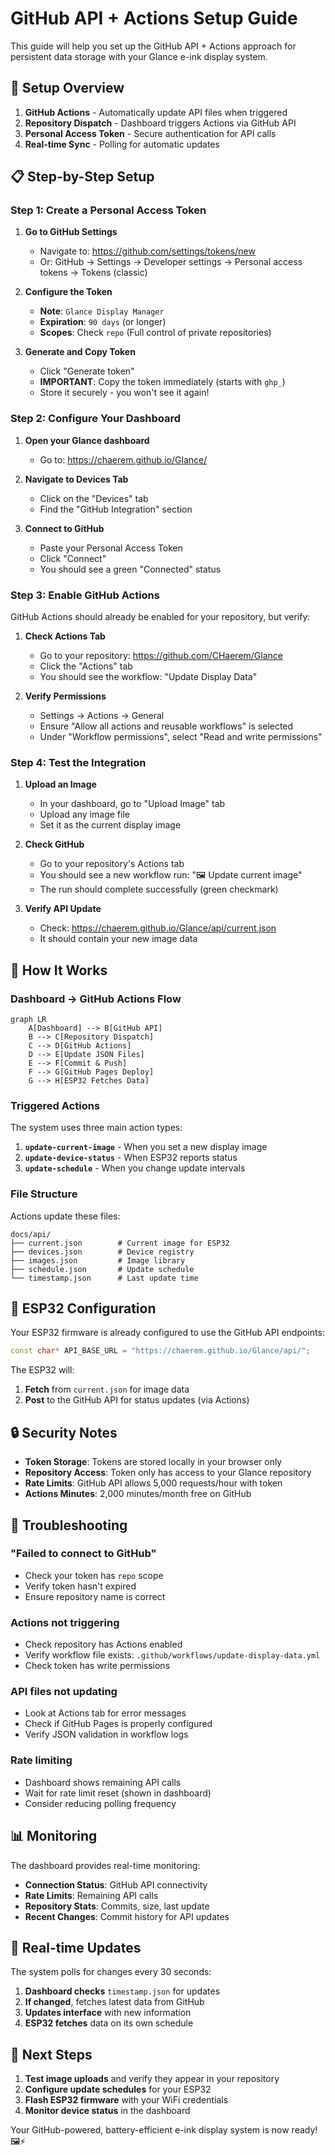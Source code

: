 # GitHub API + Actions Setup Guide

This guide will help you set up the GitHub API + Actions approach for persistent data storage with your Glance e-ink display system.

## 🔧 Setup Overview

1. **GitHub Actions** - Automatically update API files when triggered
2. **Repository Dispatch** - Dashboard triggers Actions via GitHub API
3. **Personal Access Token** - Secure authentication for API calls
4. **Real-time Sync** - Polling for automatic updates

## 📋 Step-by-Step Setup

### Step 1: Create a Personal Access Token

1. **Go to GitHub Settings**
   - Navigate to: https://github.com/settings/tokens/new
   - Or: GitHub → Settings → Developer settings → Personal access tokens → Tokens (classic)

2. **Configure the Token**
   - **Note**: `Glance Display Manager`
   - **Expiration**: `90 days` (or longer)
   - **Scopes**: Check `repo` (Full control of private repositories)

3. **Generate and Copy Token**
   - Click "Generate token"
   - **IMPORTANT**: Copy the token immediately (starts with `ghp_`)
   - Store it securely - you won't see it again!

### Step 2: Configure Your Dashboard

1. **Open your Glance dashboard**
   - Go to: https://chaerem.github.io/Glance/

2. **Navigate to Devices Tab**
   - Click on the "Devices" tab
   - Find the "GitHub Integration" section

3. **Connect to GitHub**
   - Paste your Personal Access Token
   - Click "Connect"
   - You should see a green "Connected" status

### Step 3: Enable GitHub Actions

GitHub Actions should already be enabled for your repository, but verify:

1. **Check Actions Tab**
   - Go to your repository: https://github.com/CHaerem/Glance
   - Click the "Actions" tab
   - You should see the workflow: "Update Display Data"

2. **Verify Permissions**
   - Settings → Actions → General
   - Ensure "Allow all actions and reusable workflows" is selected
   - Under "Workflow permissions", select "Read and write permissions"

### Step 4: Test the Integration

1. **Upload an Image**
   - In your dashboard, go to "Upload Image" tab
   - Upload any image file
   - Set it as the current display image

2. **Check GitHub**
   - Go to your repository's Actions tab
   - You should see a new workflow run: "🖼️ Update current image"
   - The run should complete successfully (green checkmark)

3. **Verify API Update**
   - Check: https://chaerem.github.io/Glance/api/current.json
   - It should contain your new image data

## 🔄 How It Works

### Dashboard → GitHub Actions Flow

```mermaid
graph LR
    A[Dashboard] --> B[GitHub API]
    B --> C[Repository Dispatch]
    C --> D[GitHub Actions]
    D --> E[Update JSON Files]
    E --> F[Commit & Push]
    F --> G[GitHub Pages Deploy]
    G --> H[ESP32 Fetches Data]
```

### Triggered Actions

The system uses three main action types:

1. **`update-current-image`** - When you set a new display image
2. **`update-device-status`** - When ESP32 reports status
3. **`update-schedule`** - When you change update intervals

### File Structure

Actions update these files:
```
docs/api/
├── current.json        # Current image for ESP32
├── devices.json        # Device registry
├── images.json         # Image library
├── schedule.json       # Update schedule
└── timestamp.json      # Last update time
```

## 🚀 ESP32 Configuration

Your ESP32 firmware is already configured to use the GitHub API endpoints:

```cpp
const char* API_BASE_URL = "https://chaerem.github.io/Glance/api/";
```

The ESP32 will:
1. **Fetch** from `current.json` for image data
2. **Post** to the GitHub API for status updates (via Actions)

## 🔒 Security Notes

- **Token Storage**: Tokens are stored locally in your browser only
- **Repository Access**: Token only has access to your Glance repository
- **Rate Limits**: GitHub API allows 5,000 requests/hour with token
- **Actions Minutes**: 2,000 minutes/month free on GitHub

## 🐛 Troubleshooting

### "Failed to connect to GitHub"
- Check your token has `repo` scope
- Verify token hasn't expired
- Ensure repository name is correct

### Actions not triggering
- Check repository has Actions enabled
- Verify workflow file exists: `.github/workflows/update-display-data.yml`
- Check token has write permissions

### API files not updating
- Look at Actions tab for error messages
- Check if GitHub Pages is properly configured
- Verify JSON validation in workflow logs

### Rate limiting
- Dashboard shows remaining API calls
- Wait for rate limit reset (shown in dashboard)
- Consider reducing polling frequency

## 📊 Monitoring

The dashboard provides real-time monitoring:

- **Connection Status**: GitHub API connectivity
- **Rate Limits**: Remaining API calls
- **Repository Stats**: Commits, size, last update
- **Recent Changes**: Commit history for API updates

## 🔄 Real-time Updates

The system polls for changes every 30 seconds:

1. **Dashboard checks** `timestamp.json` for updates
2. **If changed**, fetches latest data from GitHub
3. **Updates interface** with new information
4. **ESP32 fetches** data on its own schedule

## 🎯 Next Steps

1. **Test image uploads** and verify they appear in your repository
2. **Configure update schedules** for your ESP32
3. **Flash ESP32 firmware** with your WiFi credentials
4. **Monitor device status** in the dashboard

Your GitHub-powered, battery-efficient e-ink display system is now ready! 🖼️⚡